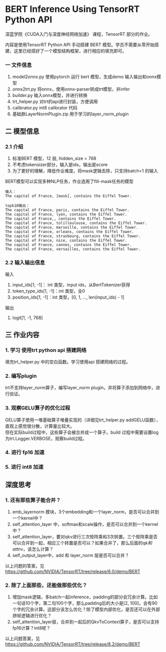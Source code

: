 # BERT Inference Using TensorRT Python API

深蓝学院《CUDA入门与深度神经网络加速》 课程，TensorRT 部分的作业。

内容是使用TensorRT Python API 手动搭建 BERT 模型。学员不需要从零开始搭建，这里已经搭好了一个模型结构框架，进行相应的填充即可。


### 一 文件信息
1. model2onnx.py 使用pytorch 运行 bert 模型，生成demo 输入输出和onnx模型
2. onnx2trt.py 将onnx，使用onnx-parser转成trt模型，并infer
3. builder.py 输入onnx模型，并进行转换
4. trt_helper.py 对trt的api进行封装，方便调用
5. calibrator.py int8 calibrator 代码
6. 基础款LayerNormPlugin.zip 用于学习的layer_norm_plugin

## 二 模型信息
### 2.1 介绍
1. 标准BERT 模型，12 层, hidden_size = 768
2. 不考虑tokensizer部分，输入是ids，输出是score
3. 为了更好的理解，降低作业难度，将mask逻辑去除，只支持batch=1 的输入

BERT模型可以实现多种NLP任务，作业选用了fill-mask任务的模型

```
输入：
The capital of France, [mask], contains the Eiffel Tower.

topk10输出：
The capital of France, paris, contains the Eiffel Tower.
The capital of France, lyon, contains the Eiffel Tower.
The capital of France,, contains the Eiffel Tower.
The capital of France, tolilleulouse, contains the Eiffel Tower.
The capital of France, marseille, contains the Eiffel Tower.
The capital of France, orleans, contains the Eiffel Tower.
The capital of France, strasbourg, contains the Eiffel Tower.
The capital of France, nice, contains the Eiffel Tower.
The capital of France, cannes, contains the Eiffel Tower.
The capital of France, versailles, contains the Eiffel Tower.
```

### 2.2 输入输出信息
输入
1. input_ids[1, -1]： int 类型，input ids，从BertTokenizer获得
2. token_type_ids[1, -1]：int 类型，全0
3. position_ids[1, -1]：int 类型，[0, 1, ..., len(input_ids) - 1]

输出
1. logit[1, -1, 768]

## 三 作业内容
### 1. 学习 使用trt python api 搭建网络
填充trt_helper.py 中的空白函数。学习使用api 搭建网络的过程。
### 2. 编写plugin
trt不支持layer_norm算子，编写layer_norm plugin，并将算子添加到网络中，进行验证。
### 3. 观察GELU算子的优化过程
GELU算子使用一堆基础算子堆叠实现的（详细见trt_helper.py addGELU函数），直观上感觉很分散，计算量比较大。  
但在实际build过程中，这些算子会被合并成一个算子。build 过程中需要设置log为trt.Logger.VERBOSE，观察build过程。
### 4. 进行 fp16 加速

### 5. 进行 int8 加速

## 深度思考
### 1. 还有那些算子能合并？
1. emb_layernorm 模块，3个embedding和一个layer_norm，是否可以合并到一个kernel中？
2. self_attention_layer 中，softmax和scale操作，是否可以合并到一个kernel中？
3. self_attention_layer，要对qkv进行三次矩阵乘和3次转置。三个矩阵乘是否可以合并到一起，相应三个转置是否可以？如果合并了，那么后面的q*k和attn*v，该怎么计算？
4. self_output_layer中，add 和 layer_norm 层是否可以合并？

以上问题的答案，见 https://github.com/NVIDIA/TensorRT/tree/release/6.0/demo/BERT

### 2. 除了上面那些，还能做那些优化？
1. 增加mask逻辑，多batch一起inference，padding的部分会冗余计算。比如一句话10个字，第二句100个字，那么padding后的大小是[2, 100]，会有90个字的冗余计算。这部分该怎么优化？除了模型内部优化，是否还可以在外部拼帧逻辑进行优化？
2. self_attention_layer层，合并到一起后的QkvToContext算子，是否可以支持fp16计算？int8呢？

以上问题答案，见 https://github.com/NVIDIA/TensorRT/tree/release/8.2/demo/BERT

